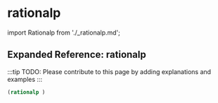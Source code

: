 # rationalp

import Rationalp from './_rationalp.md';

<Rationalp />

## Expanded Reference: rationalp

:::tip
TODO: Please contribute to this page by adding explanations and examples
:::

```lisp
(rationalp )
```
